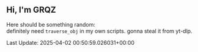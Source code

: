 ## Hi, I'm GRQZ
Here should be something random:  
definitely need `traverse_obj` in my own scripts. gonna steal it from yt-dlp.


Last Update: 2025-04-02 00:50:59.026031+00:00
